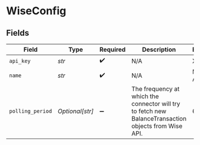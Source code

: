 # WiseConfig


## Fields

| Field                                                                                                 | Type                                                                                                  | Required                                                                                              | Description                                                                                           | Example                                                                                               |
| ----------------------------------------------------------------------------------------------------- | ----------------------------------------------------------------------------------------------------- | ----------------------------------------------------------------------------------------------------- | ----------------------------------------------------------------------------------------------------- | ----------------------------------------------------------------------------------------------------- |
| `api_key`                                                                                             | *str*                                                                                                 | :heavy_check_mark:                                                                                    | N/A                                                                                                   | XXX                                                                                                   |
| `name`                                                                                                | *str*                                                                                                 | :heavy_check_mark:                                                                                    | N/A                                                                                                   | My Wise Account                                                                                       |
| `polling_period`                                                                                      | *Optional[str]*                                                                                       | :heavy_minus_sign:                                                                                    | The frequency at which the connector will try to fetch new BalanceTransaction objects from Wise API.<br/> | 60s                                                                                                   |